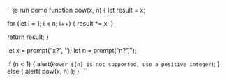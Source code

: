 \`\`\`js run demo function pow(x, n) { let result = x;

for (let i = 1; i &lt; n; i++) { result \*= x; }

return result; }

let x = prompt(“x?”, ’‘); let n = prompt(“n?”,’’);

if (n &lt; 1) { alert(`Power ${n} is not supported, use a positive integer`); } else { alert( pow(x, n) ); } \`\`\`
